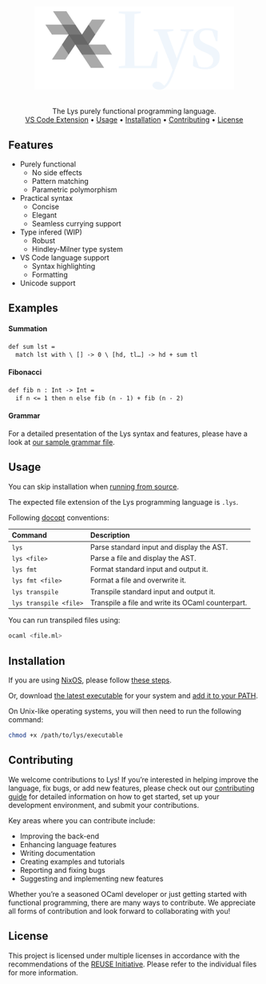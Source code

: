 <!--
SPDX-FileCopyrightText: 2025 Aljebriq <143266740+aljebriq@users.noreply.github.com>
SPDX-FileCopyrightText: 2025 Łukasz Bartkiewicz <lukasku@proton.me>

SPDX-License-Identifier: CC-BY-SA-4.0
-->

<div align="center">
  <br />
  <picture>
    <source media="(prefers-color-scheme: light)" srcset="https://raw.githubusercontent.com/lyslang/.github/main/media/brand-dark.png">
    <img src="https://raw.githubusercontent.com/lyslang/.github/main/media/brand-light.png" alt="Lys" width="400">
  </picture>
  <p align="center">
    <br />
    The Lys purely functional programming language.
    <br />
    <a href="https://github.com/lyslang/vscode-lys">VS Code Extension</a> •
    <a href="#usage">Usage</a> •
    <a href="#installation">Installation</a> •
    <a href="#contributing">Contributing</a> •
    <a href="#license">License</a>
  </p>
</div>

## Features

- Purely functional
  - No side effects
  - Pattern matching
  - Parametric polymorphism
- Practical syntax
  - Concise
  - Elegant
  - Seamless currying support
- Type infered (WIP)
  - Robust
  - Hindley-Milner type system
- VS Code language support
  - Syntax highlighting
  - Formatting
- Unicode support

## Examples

#### Summation

```lys
def sum lst =
  match lst with \ [] -> 0 \ [hd, tl…] -> hd + sum tl
```

#### Fibonacci

```lys
def fib n : Int -> Int =
  if n <= 1 then n else fib (n - 1) + fib (n - 2)
```

#### Grammar

For a detailed presentation of the Lys syntax and features, please have a look at [our sample grammar file](https://github.com/lyslang/lys/blob/main/examples/grammar.lys).

## Usage

You can skip installation when [running from source](https://github.com/lyslang/lys/wiki/Running-from-source).

The expected file extension of the Lys programming language is `.lys`.

Following [docopt](http://docopt.org/) conventions:

| Command                | Description                                       |
| :--------------------- | :------------------------------------------------ |
| `lys`                  | Parse standard input and display the AST.         |
| `lys <file>`           | Parse a file and display the AST.                 |
| `lys fmt`              | Format standard input and output it.              |
| `lys fmt <file>`       | Format a file and overwrite it.                   |
| `lys transpile`        | Transpile standard input and output it.           |
| `lys transpile <file>` | Transpile a file and write its OCaml counterpart. |

You can run transpiled files using:

```sh
ocaml <file.ml>
```

## Installation

If you are using [NixOS](https://nixos.org/), please follow [these steps](https://github.com/lyslang/lys/wiki/Installation-on-NixOS).

Or, download [the latest executable](https://github.com/lyslang/lys/releases/latest) for your system and [add it to your PATH](https://github.com/lyslang/lys/wiki/Adding-Lys-to-the-PATH).

On Unix-like operating systems, you will then need to run the following command:

```sh
chmod +x /path/to/lys/executable
```

## Contributing

We welcome contributions to Lys! If you’re interested in helping improve the language, fix bugs, or add new features, please check out our [contributing guide](https://github.com/lyslang/lys/blob/main/docs/CONTRIBUTING.md) for detailed information on how to get started, set up your development environment, and submit your contributions.

Key areas where you can contribute include:

- Improving the back-end
- Enhancing language features
- Writing documentation
- Creating examples and tutorials
- Reporting and fixing bugs
- Suggesting and implementing new features

Whether you’re a seasoned OCaml developer or just getting started with functional programming, there are many ways to contribute. We appreciate all forms of contribution and look forward to collaborating with you!

## License

This project is licensed under multiple licenses in accordance with the recommendations of the [REUSE Initiative](https://reuse.software/). Please refer to the individual files for more information.
